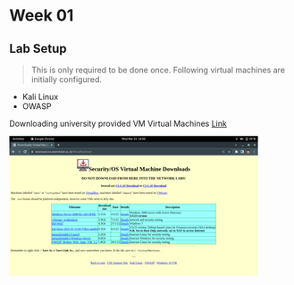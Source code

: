# Week 01

## Lab Setup 

> This is only required to be done once. 
Following virtual machines are initially configured. 

- Kali Linux
- OWASP 

Downloading university provided VM Virtual Machines [Link](https://download.ecs.westminster.ac.uk/VirtualMachines/)

![ScreenShot1](./assets/img_01_size.png)

